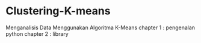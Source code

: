 # Clustering-K-means

Menganalisis Data Menggunakan Algoritma K-Means
chapter 1 : pengenalan python
chapter 2 : library
